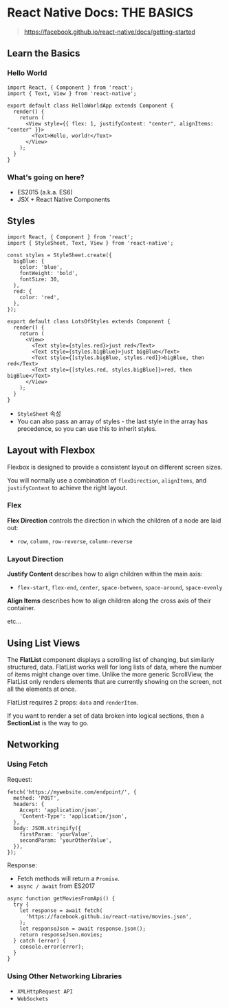 # React Native Docs: THE BASICS

> https://facebook.github.io/react-native/docs/getting-started

## Learn the Basics

### Hello World

```react
import React, { Component } from 'react';
import { Text, View } from 'react-native';

export default class HelloWorldApp extends Component {
  render() {
    return (
      <View style={{ flex: 1, justifyContent: "center", alignItems: "center" }}>
        <Text>Hello, world!</Text>
      </View>
    );
  }
}
```

### What's going on here?

- ES2015 (a.k.a. ES6)
- JSX + React Native Components

## Styles

```react
import React, { Component } from 'react';
import { StyleSheet, Text, View } from 'react-native';

const styles = StyleSheet.create({
  bigBlue: {
    color: 'blue',
    fontWeight: 'bold',
    fontSize: 30,
  },
  red: {
    color: 'red',
  },
});

export default class LotsOfStyles extends Component {
  render() {
    return (
      <View>
        <Text style={styles.red}>just red</Text>
        <Text style={styles.bigBlue}>just bigBlue</Text>
        <Text style={[styles.bigBlue, styles.red]}>bigBlue, then red</Text>
        <Text style={[styles.red, styles.bigBlue]}>red, then bigBlue</Text>
      </View>
    );
  }
}
```

- `StyleSheet` 속성
- You can also pass an array of styles - the last style in the array has precedence, so you can use this to inherit styles.

## Layout with Flexbox

Flexbox is designed to provide a consistent layout on different screen sizes.

You will normally use a combination of `flexDirection`, `alignItems`, and `justifyContent` to achieve the right layout.

### Flex

**Flex Direction** controls the direction in which the children of a node are laid out:

- `row`, `column`, `row-reverse`, `column-reverse`

### Layout Direction

**Justify Content** describes how to align children within the main axis:

- `flex-start`, `flex-end`, `center`, `space-between`, `space-around`, `space-evenly`

**Align Items** describes how to align children along the cross axis of their container.

etc...

## Using List Views

The **FlatList** component displays a scrolling list of changing, but similarly structured, data. FlatList works well for long lists of data, where the number of items might change over time. Unlike the more generic ScrollView, the FlatList only renders elements that are currently showing on the screen, not all the elements at once.

FlatList requires 2 props: `data` and `renderItem`.

If you want to render a set of data broken into logical sections, then a **SectionList** is the way to go.

## Networking

### Using Fetch

Request:

```react
fetch('https://mywebsite.com/endpoint/', {
  method: 'POST',
  headers: {
    Accept: 'application/json',
    'Content-Type': 'application/json',
  },
  body: JSON.stringify({
    firstParam: 'yourValue',
    secondParam: 'yourOtherValue',
  }),
});
```

Response:

- Fetch methods will return a `Promise`.
- `async / await` from ES2017

```react
async function getMoviesFromApi() {
  try {
    let response = await fetch(
      'https://facebook.github.io/react-native/movies.json',
    );
    let responseJson = await response.json();
    return responseJson.movies;
  } catch (error) {
    console.error(error);
  }
}
```

### Using Other Networking Libraries

- `XMLHttpRequest API`
- `WebSockets`
